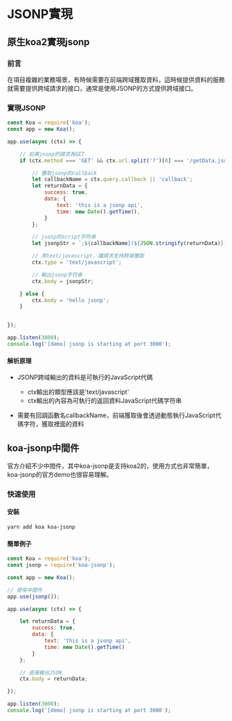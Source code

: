 # JSONP實現

## 原生koa2實現jsonp

### 前言

在項目複雜的業務場景，有時候需要在前端跨域獲取資料，這時候提供資料的服務就需要提供跨域請求的接口，通常是使用JSONP的方式提供跨域接口。

### 實現JSONP

```js
const Koa = require('koa');
const app = new Koa();

app.use(async (ctx) => {

    // 如果jsonp的請求為GET
    if (ctx.method === 'GET' && ctx.url.split('?')[0] === '/getData.jsonp') {

        // 獲取jsonp的callback
        let callbackName = ctx.query.callback || 'callback';
        let returnData = {
            success: true,
            data: {
                text: 'this is a jsonp api',
                time: new Date().getTime(),
            }
        };

        // jsonp的script字符串
        let jsonpStr = `;${callbackName}(${JSON.stringify(returnData)})`;

        // 用text/javascript，讓請求支持跨域獲取
        ctx.type = 'text/javascript';

        // 輸出jsonp字符串
        ctx.body = jsonpStr;

    } else {
        ctx.body = 'hello jsonp';
    }


});

app.listen(3000);
console.log('[demo] jsonp is starting at port 3000');
```

#### 解析原理

- JSONP跨域輸出的資料是可執行的JavaScript代碼

    - ctx輸出的類型應該是'text/javascript'
    - ctx輸出的內容為可執行的返回資料JavaScript代碼字符串

- 需要有回調函數名callbackName，前端獲取後會透過動態執行JavaScript代碼字符，獲取裡面的資料

## koa-jsonp中間件

官方介紹不少中間件，其中koa-jsonp是支持koa2的，使用方式也非常簡單，koa-jsonp的官方demo也很容易理解。

### 快速使用

#### 安裝

```sh
yarn add koa koa-jsonp
```

#### 簡單例子

```js
const Koa = require('koa');
const jsonp = require('koa-jsonp');

const app = new Koa();

// 使用中間件
app.use(jsonp());

app.use(async (ctx) => {

    let returnData = {
        success: true,
        data: {
            text: 'this is a jsonp api',
            time: new Date().getTime()
        }
    };

    // 直接輸出JSON
    ctx.body = returnData;

});

app.listen(3000);
console.log('[demo] jsonp is starting at port 3000');
```